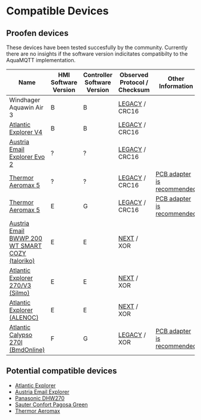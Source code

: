# Compatible Devices

## Proofen devices

These devices have been tested succesfully by the community. Currently there are no insights if the software version indicitates compatibilty to the AquaMQTT implementation.

| Name                                                                                               | HMI Software Version | Controller Software Version | Observed Protocol / Checksum   | Other Information                   |
|----------------------------------------------------------------------------------------------------|----------------------|-----------------------------|--------------------------------|-------------------------------------|
| Windhager Aquawin Air 3                                                                            | B                    | B                           | [LEGACY](PROTOCOL.md) / CRC16  |                                     |
| [Atlantic Explorer V4](https://github.com/tspopp/AquaMQTT/issues/14)                               | B                    | B                           | [LEGACY](PROTOCOL.md) / CRC16  |                                     |
| [Austria Email Explorer Evo 2](https://github.com/tspopp/AquaMQTT/issues/22)                       | ?                    | ?                           | [LEGACY](PROTOCOL.md) / CRC16  |                                     | 
| [Thermor Aeromax 5](https://github.com/tspopp/AquaMQTT/issues/18)                                  | ?                    | ?                           | [LEGACY](PROTOCOL.md) / CRC16  | [PCB adapter is recommended](./pcb) |
| [Thermor Aeromax 5](https://github.com/tspopp/AquaMQTT/issues/51)                                  | E                    | G                           | [LEGACY](PROTOCOL.md) / CRC16  | [PCB adapter is recommended](./pcb) |
| [Austria Email BWWP 200 WT SMART COZY (taloriko)](https://github.com/tspopp/AquaMQTT/issues/45)    | E                    | E                           | [NEXT](PROTOCOL_NEXT.md) / XOR |                                     |
| [Atlantic Explorer 270/V3 (Silmo)](https://github.com/tspopp/AquaMQTT/pull/52)                     | E                    | E                           | [NEXT](PROTOCOL_NEXT.md) / XOR |                                     |
| [Atlantic Explorer (ALENOC)](https://github.com/tspopp/AquaMQTT/issues/14#issuecomment-2501636900) | E                    | E                           | [NEXT](PROTOCOL_NEXT.md) / XOR |                                     |
| [Atlantic Calypso 270l (BmdOnline)](https://github.com/tspopp/AquaMQTT/issues/64)                  | F                    | G                           | [LEGACY](PROTOCOL.md) / XOR    | [PCB adapter is recommended](./pcb) |

## Potential compatible devices

- [Atlantic Explorer](https://www.atlantic-comfort.com/Water-Heaters/Heat-pump-water-heaters/Explorer)
- [Austria Email Explorer](https://www.austria-email.de/produkte/waermepumpensysteme/waermepumpen-trinkwasser/explorer-evo-2/)
- [Panasonic DHW270](https://www.aircon.panasonic.eu/CH_de/model/paw-dhw270f/)
- [Sauter Confort Pagosa Green](https://www.confort-sauter.com/chauffe-eau/pagosa-green)
- [Thermor Aeromax](https://www.thermor.com/our-solutions/renewable-energy-solutions/heat-pump-water-heaters/aeromax-premium)